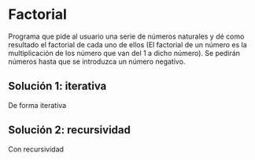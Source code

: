 # Factorial

Programa que pide al usuario una serie de números naturales y dé como resultado el factorial de cada uno de ellos 
(El factorial de un número es la multiplicación de los número que van del 1 a dicho número). 
Se pedirán números hasta que se introduzca un número negativo.

## Solución 1: iterativa

De forma iterativa

## Solución 2: recursividad

Con recursividad
